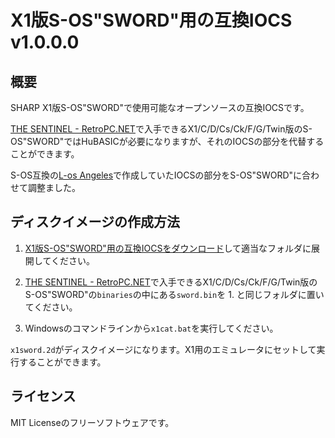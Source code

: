 # X1版S-OS"SWORD"用の互換IOCS v1.0.0.0

## 概要

SHARP X1版S-OS"SWORD"で使用可能なオープンソースの互換IOCSです。  

[THE SENTINEL - RetroPC.NET](http://www.retropc.net/ohishi/s-os/)で入手できるX1/C/D/Cs/Ck/F/G/Twin版のS-OS"SWORD"ではHuBASICが必要になりますが、それのIOCSの部分を代替することができます。

S-OS互換の[L-os Angeles](https://github.com/tablacus/LosAngeles)で作成していたIOCSの部分をS-OS"SWORD"に合わせて調整ました。

## ディスクイメージの作成方法

1. [X1版S-OS"SWORD"用の互換IOCSをダウンロード](https://github.com/tablacus/X1_compatible_iocs/releases/download/1.0.0.0/X1_compatible_iocs_1000.zip)して適当なフォルダに展開してください。

2. [THE SENTINEL - RetroPC.NET](http://www.retropc.net/ohishi/s-os/)で入手できるX1/C/D/Cs/Ck/F/G/Twin版のS-OS"SWORD"の`binaries`の中にある`sword.bin`を 1. と同じフォルダに置いてください。

3. Windowsのコマンドラインから`x1cat.bat`を実行してください。

`x1sword.2d`がディスクイメージになります。X1用のエミュレータにセットして実行することができます。

## ライセンス

MIT Licenseのフリーソフトウェアです。
